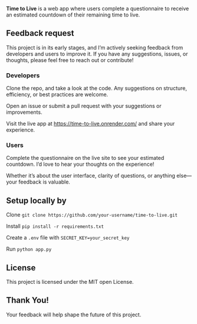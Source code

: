 **Time to Live** is a web app where users complete a questionnaire to receive an estimated countdown of their remaining time to live.

## Feedback request
This project is in its early stages, and I’m actively seeking feedback from developers and users to improve it. If you have any suggestions, issues, or thoughts, please feel free to reach out or contribute!

### Developers
   Clone the repo, and take a look at the code. Any suggestions on structure, efficiency, or best practices are welcome.

   Open an issue or submit a pull request with your suggestions or improvements.

   Visit the live app at https://time-to-live.onrender.com/ and share your experience.

### Users

   Complete the questionnaire on the live site to see your estimated countdown. I’d love to hear your thoughts on the experience!

   Whether it’s about the user interface, clarity of questions, or anything else—your feedback is valuable.

## Setup locally by

   Clone `git clone https://github.com/your-username/time-to-live.git`

   Install `pip install -r requirements.txt`

   Create a `.env` file with `SECRET_KEY=your_secret_key`

   Run `python app.py`

## License

This project is licensed under the MIT open License.

## Thank You!

Your feedback will help shape the future of this project.